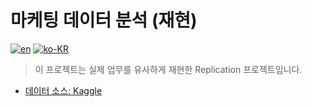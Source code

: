 # 마케팅 데이터 분석 (재현)

[![en](https://img.shields.io/badge/lang-en-red.svg)](/README.en.md)
[![ko-KR](https://img.shields.io/badge/lang-ko-kr.svg)](/README.md)

> 이 프로젝트는 실제 업무를 유사하게 재현한 Replication 프로젝트입니다.


* [데이터 소스: Kaggle](https://www.kaggle.com/datasets/jackdaoud/marketing-data)